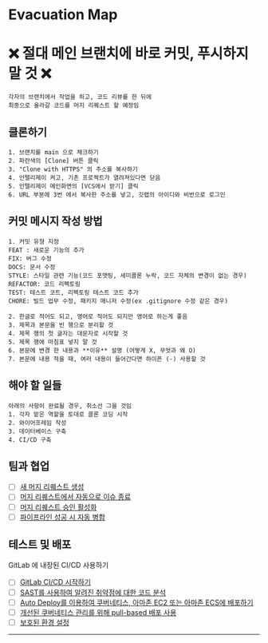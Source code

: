 # Evacuation Map

# :x: 절대 메인 브랜치에 바로 커밋, 푸시하지 말 것 :x:
```
각자의 브랜치에서 작업을 하고, 코드 리뷰를 한 뒤에
최종으로 올라갈 코드를 머지 리퀘스트 할 예정임
```

## 클론하기
```
1. 브랜치를 main 으로 체크하기
2. 파란색의 [Clone] 버튼 클릭
3. "Clone with HTTPS" 의 주소를 복사하기
4. 인텔리제이 켜고, 기존 프로젝트가 열려져있다면 닫음
5. 인텔리제이 메인화면의 [VCS에서 받기] 클릭
6. URL 부분에 3번 에서 복사한 주소를 넣고, 깃랩의 아이디와 비번으로 로그인
```

## 커밋 메시지 작성 방법
```
1. 커밋 유형 지정
FEAT : 새로운 기능의 추가
FIX: 버그 수정
DOCS: 문서 수정
STYLE: 스타일 관련 기능(코드 포맷팅, 세미콜론 누락, 코드 자체의 변경이 없는 경우)
REFACTOR: 코드 리펙토링
TEST: 테스트 코트, 리펙토링 테스트 코드 추가
CHORE: 빌드 업무 수정, 패키지 매니저 수정(ex .gitignore 수정 같은 경우)

2. 한글로 적어도 되고, 영어로 적어도 되지만 영어로 하는게 좋음
3. 제목과 본문을 빈 행으로 분리할 것
4. 제목 행의 첫 글자는 대문자로 시작할 것
5. 제목 행에 마침표 넣지 말 것
6. 본문에 변경 한 내용과 **이유** 설명 (어떻게 X, 무엇과 왜 O)
7. 본문에 내용 적을 때, 여러 내용이 들어간다면 하이픈 (-) 사용할 것
```

## 해야 할 일들
```
아래의 사항이 완료될 경우, 취소선 그을 것임
1. 각자 맡은 역할을 토대로 클론 코딩 시작
2. 와이어프레임 작성
3. 데이터베이스 구축
4. CI/CD 구축
```

## 팀과 협업
- [ ] [새 머지 리퀘스트 생성](https://docs.gitlab.com/ee/user/project/merge_requests/creating_merge_requests.html)
- [ ] [머지 리퀘스트에서 자동으로 이슈 종료](https://docs.gitlab.com/ee/user/project/issues/managing_issues.html#closing-issues-automatically)
- [ ] [머지 리퀘스트 승인 활성화](https://docs.gitlab.com/ee/user/project/merge_requests/approvals/)
- [ ] [파이프라인 성공 시 자동 병합](https://docs.gitlab.com/ee/user/project/merge_requests/merge_when_pipeline_succeeds.html)

## 테스트 및 배포
GitLab 에 내장된 CI/CD 사용하기

- [ ] [GitLab CI/CD 시작하기](https://docs.gitlab.com/ee/ci/quick_start/index.html)
- [ ] [SAST를 사용하여 알려진 취약점에 대한 코드 분석](https://docs.gitlab.com/ee/user/application_security/sast/)
- [ ] [Auto Deploy를 이용하여 쿠버네티스, 아마존 EC2 또는 아마존 ECS에 배포하기](https://docs.gitlab.com/ee/topics/autodevops/requirements.html)
- [ ] [개선된 쿠버네티스 관리를 위해 pull-based 배포 사용](https://docs.gitlab.com/ee/user/clusters/agent/)
- [ ] [보호된 환경 설정](https://docs.gitlab.com/ee/ci/environments/protected_environments.html)

***
